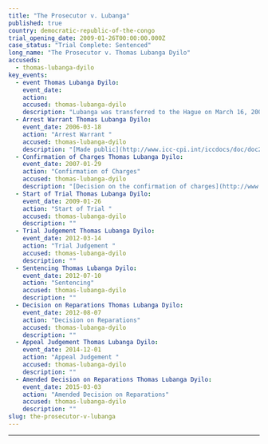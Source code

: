 ```yaml
---
title: "The Prosecutor v. Lubanga"
published: true
country: democratic-republic-of-the-congo
trial_opening_date: 2009-01-26T00:00:00.000Z
case_status: "Trial Complete: Sentenced"
long_name: "The Prosecutor v. Thomas Lubanga Dyilo"
accuseds:
  - thomas-lubanga-dyilo
key_events:
  - event Thomas Lubanga Dyilo:
    event_date:
    action:
    accused: thomas-lubanga-dyilo
    description: "Lubanga was transferred to the Hague on March 16, 2006. Charges were confirmed against him on January 29, 2007. He was convicted on March 14, 2012. He was sentenced, on July 10, 2012, to 14 years of imprisonment from which his time already spent in ICC custody will be deducted."
  - Arrest Warrant Thomas Lubanga Dyilo:
    event_date: 2006-03-18
    action: "Arrest Warrant "
    accused: thomas-lubanga-dyilo
    description: "[Made public](http://www.icc-cpi.int/iccdocs/doc/doc236258.pdf)"
  - Confirmation of Charges Thomas Lubanga Dyilo:
    event_date: 2007-01-29
    action: "Confirmation of Charges"
    accused: thomas-lubanga-dyilo
    description: "[Decision on the confirmation of charges](http://www.icc-cpi.int/iccdocs/doc/doc266175.PDF)"
  - Start of Trial Thomas Lubanga Dyilo:
    event_date: 2009-01-26
    action: "Start of Trial "
    accused: thomas-lubanga-dyilo
    description: ""
  - Trial Judgement Thomas Lubanga Dyilo:
    event_date: 2012-03-14
    action: "Trial Judgement "
    accused: thomas-lubanga-dyilo
    description: ""
  - Sentencing Thomas Lubanga Dyilo:
    event_date: 2012-07-10
    action: "Sentencing"
    accused: thomas-lubanga-dyilo
    description: ""
  - Decision on Reparations Thomas Lubanga Dyilo:
    event_date: 2012-08-07
    action: "Decision on Reparations"
    accused: thomas-lubanga-dyilo
    description: ""
  - Appeal Judgement Thomas Lubanga Dyilo:
    event_date: 2014-12-01
    action: "Appeal Judgement "
    accused: thomas-lubanga-dyilo
    description: ""
  - Amended Decision on Reparations Thomas Lubanga Dyilo:
    event_date: 2015-03-03
    action: "Amended Decision on Reparations"
    accused: thomas-lubanga-dyilo
    description: ""
slug: the-prosecutor-v-lubanga
---
```


* * *

